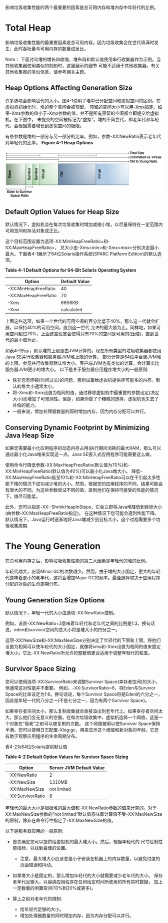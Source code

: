 影响垃圾收集性能的两个最重要的因素是总可用内存和堆内存中年轻代的比例。

Total Heap
=

影响垃圾收集性能的最重要因素是总可用内存。因为垃圾收集会在世代填满时发生，此时吞吐量与可用内存的数量成反比。

Note：
下面讨论堆的增长和收缩、堆布局和默认值使用串行收集器作为示例。当其他收集器使用类似的机制时，这里展示的细节
可能不适用于其他收集器。有关其他收集器的类似信息，请参考相关主题。

Heap Options Affecting Generation Size
-
许多选项会影响世代的大小。图4-1说明了堆中已分配空间和虚拟空间的区别。在虚拟机初始化时，堆的整个空间会被预留。
预留的空间大小可以用-Xmx指定。如果-Xms参数的值小于-Xmx参数的值，并不是所有预留的空间都立即提交给虚拟机。在下图中，
未提交的空间被标记为“虚拟”。堆的不同世代，即老年代和年轻代，会根据需要增长到虚拟空间的极限。

有些参数是堆的一部分与另一部分的比率。例如，参数-XX:NewRatio表示老年代对年轻代的比率。
**Figure 4-1 Heap Options**

![Figure 4-1 Heap Options](https://github.com/Distagon50/Garbage-Collection-Tuning-Guide/blob/master/Images/jsgct_dt_006_prm_gn_sz_new.png)

Default Option Values for Heap Size
-
默认情况下，虚拟机会在每次垃圾收集时增加或缩小堆，以尽量保持在一定范围内可用空间和存活对象成正比。

这个目标范围设置为选项-XX:MinHeapFreeRatio=<min>和-XX:MaxHeapFreeRatio=<max>，
总大小由-Xms<*min*>和-Xmx<*max*>分别决定最小最大。下面表4-1展示了64位Solaris操作系统(SPARC Platform Edition)的默认选项。

**Table 4-1 Default Options for 64-Bit Solaris Operating System**
  
Option        | Default Value
------------- | -------------
-XX:MinHeapFreeRatio  | 40
-XX:MaxHeapFreeRatio  | 70
-Xms  | 6656KB
-Xmx  | calculated

上面这些选项，如果一个世代的可用空间的百分比低于40%，那么这一代就会扩展，以保持40%的可用空间，直到这一世代
允许的最大值为止。同样地，如果可用空间超过70%，上面这些设定会使得只有70%的空间是可用的(压缩)，直到世代的最小值为止。

如表4-1所示，默认堆的上限是由JVM计算的。现在所有类型的垃圾收集器都使用Java SE并行收集器和服务器JVM堆上限的计算。
部分计算是64位平台里JVM堆的上限。参见并行收集器默认堆大小。客户端JVM也有类似的计算，会计算出比服务器JVM更小的堆大小。
以下是关于服务器应用程序堆大小的一般原则:
  * 除非您有停顿(时间过长)的问题，否则试着给虚拟机提供尽可能多的内存。默认的堆大小通常太小。
  * 将-Xms和-Xmx设置为相同的值，通过移除虚拟机中最重要的参数设定(决定大小)而增加了可预测性。但是，如果你做了个糟糕的选择，虚拟机也失去了补偿的能力。
  * 一般来说，增加处理器数量的同时增加内存，因为内存分配可以并行。

Conserving Dynamic Footprint by Minimizing Java Heap Size
-
如果您需要最小化应用程序的动态内存占用(执行期间消耗的最大RAM，那么可以通过最小化Java堆来实现这一点。Java SE嵌入式应用程序可能需要这么做。

使用命令行降低参数-XX:MaxHeapFreeRatio(默认值为70%)和-XX:MinHeapFreeRatio(默认值为40%)可以最小化Java堆大小。
降低-XX:MaxHeapFreeRatio低至10%和-XX:MinHeapFreeRatio可以在不引起太多性能下降的情况下成功减少堆的大小。然而，根据您的应用程序的不同，结果可能会有很大的不同。为这些参数尝试不同的值，直到他们在保持可接受的性能的情况下，值尽可能低。

此外，您可以指定-XX:-ShrinkHeapInSteps，它会立即将Java堆降低到目标大小(由参数-XX:MaxHeapFreeRatio指定)。
在这种情况下您可能会遇到性能下降。默认情况下，Java运行时逐渐地将Java堆减少到目标大小，这个过程需要多个垃圾收集周期.

The Young Generation
=
在总可用内存之后，影响垃圾收集性能的第二大因素是年轻代的堆的比例。

年轻代越大，出现Minor GC的次数越少。然而，由于堆的大小固定，更大的年轻代意味着更小的老年代，这将会增加Major GC的频率。最佳选择取决于应用程序分配的对象的生命周期分布。

Young Generation Size Options
-
默认情况下，年轻一代的大小由选项-XX:NewRatio控制。

例如，设置-XX:NewRatio=3意味着年轻代和老年代之间的比例是1:3。换句话说，eden和survivor空间的总大小将是堆大小的四分之一。

选项-XX:NewSize和-XX:MaxNewSize分别决定了年轻代的下限和上限。将他们设置为相同可以使年轻代的大小固定，就像将xms和-Xmx设置为相同的值来固定堆大小。它比-XX:NewRatio所允许的整数倍更合适用于调整年轻代的粒度。

Survivor Space Sizing
-
您可以使用选项-XX:SurvivorRatio来调整Survivor Space(幸存者空间)的大小，但通常这对性能并不重要。
例如，-XX:SurvivorRatio=6，将Eden与Survivor Space的比率设定为1:6。换句话说，每个Survivor Space将是Eden的六分之一，因此是年轻一代的八分之一(不是七分之一，因为有两个Survivor Space)。

如果幸存者空间太小，那么复制收集就会直接溢出到老年代上。如果幸存者空间太大，那么他们会无意义的空置。在每次垃圾收集中，虚拟机选择一个阈值，这是一个对象在“衰老”之前可以被复制的次数。
这个阈值被用以使Survivor Space保持半满。您可以使用日志配置-Xlog:gc，用来显示这个阈值和新对象的年龄。它还有助于观察应用程序的生命周期分布。

表4-2为64位Solaris提供默认值

**Table 4-2 Default Option Values for Survivor Space Sizing**

Option        | Server JVM Default Value
------------- | -------------
-XX:NewRatio  | 2
-XX:NewSize  | 1310MB
-XX:MaxNewSize  | not limited
-XX:SurvivorRatio  | 8

年轻代的最大大小是根据堆的最大值和-XX:NewRatio参数的值来计算的。对于-XX:MaxNewSize参数的“not limited”默认值意味着计算值不受-XX:MaxNewSize的限制，除非在命令行中指定了-XX:MaxNewSize的值。

以下是服务器应用的一般原则:

  + 首先确定您可以提供给虚拟机的最大堆大小。然后，根据年轻代的
	尺寸绘制性能指标，以找到最佳的设置。
    * 注意，最大堆大小应该总是小于安装在机器上的内存数量，以避免过度的页面错误和抖动。
    
  + 如果堆大小是固定的，那么增加年轻代的大小就需要减少老年代的大小。
	保持老年代足够大，以容纳应用程序在任何给定时间所使用的所有实时数据，
	加上一定数量的闲置空间(10%到20%或更多)。
  
  + 算上之前对老年代的限制:
    * 给年轻代足够的大小。
    * 增加处理器数量的同时增加内存，因为内存分配可以并行。


